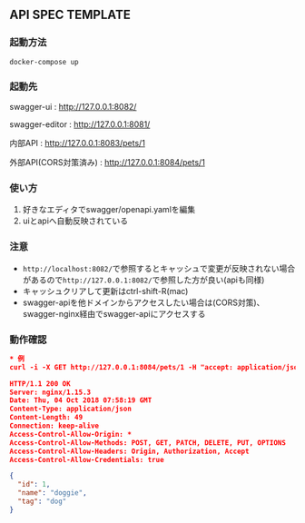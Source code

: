 ## API SPEC TEMPLATE

### 起動方法
`docker-compose up`

### 起動先

swagger-ui : 
http://127.0.0.1:8082/

swagger-editor : 
http://127.0.0.1:8081/

内部API : 
http://127.0.0.1:8083/pets/1

外部API(CORS対策済み) : 
http://127.0.0.1:8084/pets/1



### 使い方
1. 好きなエディタでswagger/openapi.yamlを編集
2. uiとapiへ自動反映されている


### 注意
- `http://localhost:8082/`で参照するとキャッシュで変更が反映されない場合があるので`http://127.0.0.1:8082/`で参照した方が良い(apiも同様)
- キャッシュクリアして更新はctrl-shift-R(mac)
- swagger-apiを他ドメインからアクセスしたい場合は(CORS対策)、swagger-nginx経由でswagger-apiにアクセスする


### 動作確認

  ```json
  * 例
  curl -i -X GET http://127.0.0.1:8084/pets/1 -H "accept: application/json"

  HTTP/1.1 200 OK
  Server: nginx/1.15.3
  Date: Thu, 04 Oct 2018 07:58:19 GMT
  Content-Type: application/json
  Content-Length: 49
  Connection: keep-alive
  Access-Control-Allow-Origin: *
  Access-Control-Allow-Methods: POST, GET, PATCH, DELETE, PUT, OPTIONS
  Access-Control-Allow-Headers: Origin, Authorization, Accept
  Access-Control-Allow-Credentials: true

  {
    "id": 1,
    "name": "doggie",
    "tag": "dog"
  }
 ```
